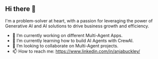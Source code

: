 ## Hi there 👋

I'm a problem-solver at heart, with a passion for leveraging the power of Generative AI and AI solutions to drive business growth and efficiency.

- 🔭 I’m currently working on different Multi-Agent Apps.
- 🌱 I’m currently learning how to build AI Agents with CrewAI.
- 👯 I’m looking to collaborate on Multi-Agent projects.
- 📫 How to reach me: https://www.linkedin.com/in/anjabuckley/


<!--
**AnjaBuckley/AnjaBuckley** is a ✨ _special_ ✨ repository because its `README.md` (this file) appears on your GitHub profile.

Here are some ideas to get you started:

- 🔭 I’m currently working on ...
- 🌱 I’m currently learning ...
- 👯 I’m looking to collaborate on ...
- 🤔 I’m looking for help with ...
- 💬 Ask me about ...
- 📫 How to reach me: ...
- 😄 Pronouns: ...
- ⚡ Fun fact: ...
-->
